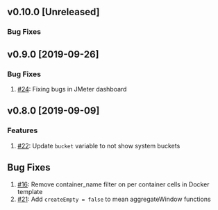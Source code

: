 ## v0.10.0 [Unreleased]

### Bug Fixes

## v0.9.0 [2019-09-26]

### Bug Fixes
1. [#24](https://github.com/influxdata/influxdb-templates/pull/24): Fixing bugs in JMeter dashboard
 
## v0.8.0 [2019-09-09]

### Features
1. [#22](https://github.com/influxdata/influxdb-templates/pull/22): Update `bucket` variable to not show system buckets

## Bug Fixes
1. [#16](https://github.com/influxdata/influxdb-templates/pull/16): Remove container_name filter on per container cells in Docker template
1. [#21](https://github.com/influxdata/influxdb-templates/pull/21): Add `createEmpty = false` to mean aggregateWindow functions

